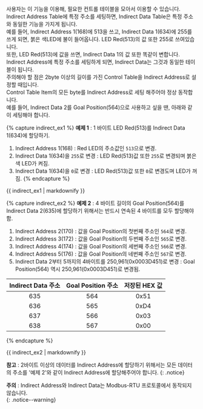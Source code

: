 사용자는 이 기능을 이용해, 필요한 컨트롤 테이블을 모아서 이용할 수 있습니다.  
Indirect Address Table에 특정 주소를 세팅하면, Indirect Data Table은 특정 주소와 동일한 기능을 가지게 됩니다.  
예를 들어, Indirect Address 1(168)에 513을 쓰고, Indirect Data 1(634)에 255를 쓰게 되면, 붉은 색LED에 불이 들어옵니다. LED Red(513)의 값 또한 255로 쓰여있습니다.  
또한, LED Red(513)에 값을 쓰면, Indirect Data 1의 값 또한 똑같이 변합니다. Indirect Address에 특정 주소를 세팅하게 되면, Indirect Data는 그것과 동일한 테이블이 됩니다.  
주의해야 할 점은 2byte 이상의 길이를 가진 Control Table을 Indirect Address로 설정할 때입니다.  
Control Table Item의 모든 byte를 Indirect Address로 세팅 해주어야 정상 동작합니다.  
예를 들어, Indirect Data 2를 Goal Position(564)으로 사용하고 싶을 땐, 아래와 같이 세팅해야 합니다.

{% capture indirect_ex1 %}
**예제 1** : 1 바이트 LED Red(513)를 Indirect Data 1(634)에 할당하기.
1. Indirect Address 1(168) : Red LED의 주소값인 `513`으로 변경.
2. Indirect Data 1(634)을 `255`로 변경 : LED Red(513)값 또한 `255`로 변경되며 붉은색 LED가 켜짐.
3. Indirect Data 1(634)을 `0`로 변경 : LED Red(513)값 또한 `0`로 변경도며 LED가 꺼짐.
{% endcapture %}

<div class="notice--success">{{ indirect_ex1 | markdownify }}</div>

{% capture indirect_ex2 %}
**예제 2** : 4 바이트 길이의 Goal Position(564)를 Indirect Data 2(635)에 할당하기 위해서는 반드시 연속된 4 바이트를 모두 할당해야 함.
1. Indirect Address 2(170) : 값을 Goal Position의 첫번째 주소인 `564`로 변경.
2. Indirect Address 3(172) : 값을 Goal Position의 두번째 주소인 `565`로 변경.
3. Indirect Address 4(174) : 값을 Goal Position의 세번째 주소인 `566`로 변경.
4. Indirect Address 5(176) : 값을 Goal Position의 네번째 주소인 `567`로 변경.
5. Indirect Data 2부터 5까지의 4바이트를 250,961(0x0003D451)로 변경 : Goal Position(564) 역시 250,961(0x0003D451)로 변경됨.

| Indirect Data 주소 | Goal Position 주소 | 저장된 HEX 값 |
| :----------------: | :----------------: | :-----------: |
| 635                | 564                | 0x51          |
| 636                | 565                | 0xD4          |
| 637                | 566                | 0x03          |
| 638                | 567                | 0x00          |
{% endcapture %}

<div class="notice--success">{{ indirect_ex2 | markdownify }}</div>

**참고** : 2바이트 이상의 데이터를 Indirect Address에 할당하기 위해서는 모든 데이터의 주소를 '예제 2'와 같이 Indirect Address에 할당해주어야 합니다.
{: .notice}

**주의** : Indirect Address와 Indirect Data는 Modbus-RTU 프로토콜에서 동작되지 않습니다.   
{: .notice--warning}

